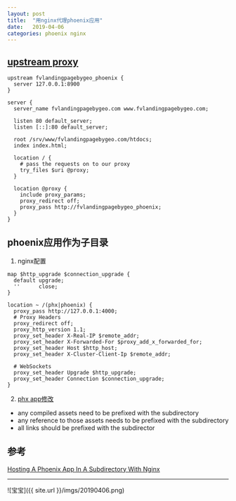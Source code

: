 ```yaml
---
layout: post
title:  "用nginx代理phoenix应用"
date:   2019-04-06
categories: phoenix nginx
---
```


## [upstream proxy](http://nginx.org/en/docs/http/ngx_http_upstream_module.html#upstream)

```nginx
upstream fvlandingpagebygeo_phoenix {
  server 127.0.0.1:8900
}

server {
  server_name fvlandingpagebygeo.com www.fvlandingpagebygeo.com;

  listen 80 default_server;
  listen [::]:80 default_server;

  root /srv/www/fvlandingpagebygeo.com/htdocs;
  index index.html;

  location / {
    # pass the requests on to our proxy
    try_files $uri @proxy;
  }
  
  location @proxy {
    include proxy_params;
    proxy_redirect off;
    proxy_pass http://fvlandingpagebygeo_phoenix;
  }
}
```

## phoenix应用作为子目录

1. nginx配置

```nginx
map $http_upgrade $connection_upgrade {
  default upgrade;
  ''      close;
}

location ~ /(phx|phoenix) {
  proxy_pass http://127.0.0.1:4000;
  # Proxy Headers
  proxy_redirect off;
  proxy_http_version 1.1;
  proxy_set_header X-Real-IP $remote_addr;
  proxy_set_header X-Forwarded-For $proxy_add_x_forwarded_for;
  proxy_set_header Host $http_host;
  proxy_set_header X-Cluster-Client-Ip $remote_addr;

  # WebSockets
  proxy_set_header Upgrade $http_upgrade;
  proxy_set_header Connection $connection_upgrade;
}
```

2. [phx app修改](https://github.com/Xiaobin0860/phx_umbrella/commit/bf348686bdfd19a39e81fb293ab00974e9ee6471)

* any compiled assets need to be prefixed with the subdirectory
* any reference to those assets needs to be prefixed with the subdirectory
* all links should be prefixed with the subdirector

## 参考

[Hosting A Phoenix App In A Subdirectory With Nginx](http://geoffreylessel.com/2016/hosting-a-phoenix-app-in-a-subdirectory-with-nginx/)

---

![宝宝]({{ site.url }}/imgs/20190406.png)
